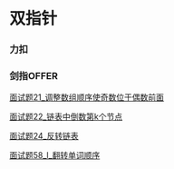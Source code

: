 # 双指针

### 力扣

### 剑指OFFER
[面试题21_调整数组顺序使奇数位于偶数前面](JianZhiOffer/面试题21_调整数组顺序使奇数位于偶数前面.py)

[面试题22_链表中倒数第k个节点](JianZhiOffer/面试题22_链表中倒数第k个节点.py)

[面试题24_反转链表](JianZhiOffer/面试题24_反转链表.py)

[面试题58_I_翻转单词顺序](JianZhiOffer/面试题58_I_翻转单词顺序.py)